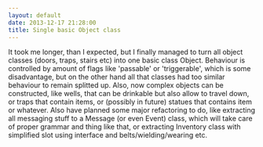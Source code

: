 ```yaml
---
layout: default
date: 2013-12-17 21:28:00
title: Single basic Object class
---
```

It took me longer, than I expected, but I finally managed to turn all object classes (doors, traps, stairs etc) into one basic class Object. Behaviour is controlled by amount of flags like 'passable' or 'triggerable', which is some disadvantage, but on the other hand all that classes had too similar behaviour to remain splitted up. Also, now complex objects can be constructed, like wells, that can be drinkable but also allow to travel down, or traps that contain items, or (possibly in future) statues that contains item or whatever. Also have planned some major refactoring to do, like extracting all messaging stuff to a Message (or even Event) class, which will take care of proper grammar and thing like that, or extracting Inventory class with simplified slot using interface and belts/wielding/wearing etc.

